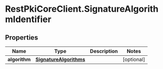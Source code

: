 # RestPkiCoreClient.SignatureAlgorithmIdentifier

## Properties
Name | Type | Description | Notes
------------ | ------------- | ------------- | -------------
**algorithm** | [**SignatureAlgorithms**](SignatureAlgorithms.md) |  | [optional] 
